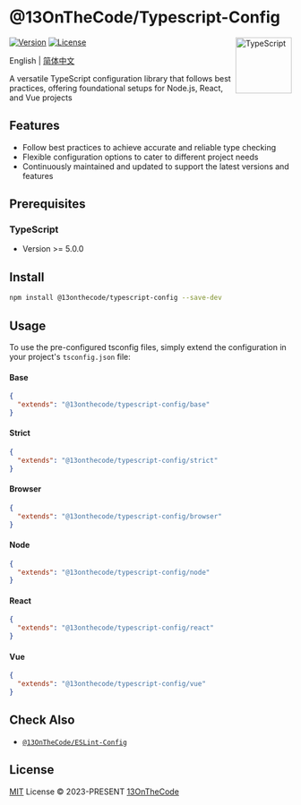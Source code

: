 # @13OnTheCode/Typescript-Config

<img src="https://github-production-user-asset-6210df.s3.amazonaws.com/137921275/258572450-d0a2270e-45ad-4ed4-aed0-b5c0a2eea988.svg" width="100" height="100" align="right" alt="TypeScript" />

[![Version](https://img.shields.io/npm/v/@13onthecode/typescript-config?color=1976d2&label=)](https://www.npmjs.com/package/@13onthecode/typescript-config)
[![License](https://img.shields.io/npm/l/@13onthecode/typescript-config?color=1976d2&label=)](LICENSE.md)

English | [简体中文](README.CN.md)

A versatile TypeScript configuration library that follows best practices, offering foundational setups for Node.js, React, and Vue projects

## Features
- Follow best practices to achieve accurate and reliable type checking
- Flexible configuration options to cater to different project needs
- Continuously maintained and updated to support the latest versions and features

## Prerequisites

### TypeScript
- Version >= 5.0.0

## Install

```bash
npm install @13onthecode/typescript-config --save-dev
```

## Usage

To use the pre-configured tsconfig files, simply extend the configuration in your project's `tsconfig.json` file:

#### Base

```json
{
  "extends": "@13onthecode/typescript-config/base"
}
```

#### Strict

```json
{
  "extends": "@13onthecode/typescript-config/strict"
}
```

#### Browser

```json
{
  "extends": "@13onthecode/typescript-config/browser"
}
```

#### Node

```json
{
  "extends": "@13onthecode/typescript-config/node"
}
```

#### React

```json
{
  "extends": "@13onthecode/typescript-config/react"
}
```

#### Vue

```json
{
  "extends": "@13onthecode/typescript-config/vue"
}
```

## Check Also
- [`@13OnTheCode/ESLint-Config`](https://github.com/13OnTheCode/eslint-config)

## License

[MIT](LICENSE.md) License &copy; 2023-PRESENT [13OnTheCode](https://github.com/13OnTheCode)
